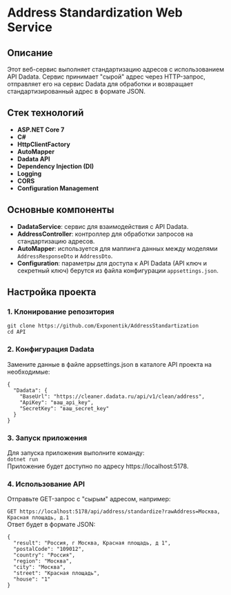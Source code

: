 # Address Standardization Web Service

## Описание

Этот веб-сервис выполняет стандартизацию адресов с использованием API Dadata. Сервис принимает "сырой" адрес через HTTP-запрос, отправляет его на сервис Dadata для обработки и возвращает стандартизированный адрес в формате JSON.

## Стек технологий

- **ASP.NET Core 7**
- **C#**
- **HttpClientFactory**
- **AutoMapper**
- **Dadata API**
- **Dependency Injection (DI)**
- **Logging**
- **CORS**
- **Configuration Management**

## Основные компоненты

- **DadataService**: сервис для взаимодействия с API Dadata.
- **AddressController**: контроллер для обработки запросов на стандартизацию адресов.
- **AutoMapper**: используется для маппинга данных между моделями `AddressResponseDto` и `AddressDto`.
- **Configuration**: параметры для доступа к API Dadata (API ключ и секретный ключ) берутся из файла конфигурации `appsettings.json`.

## Настройка проекта

### 1. Клонирование репозитория

``
git clone https://github.com/Exponentik/AddressStandartization
``  
``cd API``  
### 2. Конфигурация Dadata
Замените данные в файле appsettings.json в каталоге API проекта на необходимые:  
```
{
  "Dadata": {
    "BaseUrl": "https://cleaner.dadata.ru/api/v1/clean/address",
    "ApiKey": "ваш_api_key",
    "SecretKey": "ваш_secret_key"
  }
}
```
### 3. Запуск приложения
Для запуска приложения выполните команду:  
``dotnet run``  
Приложение будет доступно по адресу https://localhost:5178.

### 4. Использование API
Отправьте GET-запрос с "сырым" адресом, например:

``GET https://localhost:5178/api/address/standardize?rawAddress=Москва, Красная площадь, д.1``  
Ответ будет в формате JSON:  
```
{
  "result": "Россия, г Москва, Красная площадь, д 1",
  "postalCode": "109012",
  "country": "Россия",
  "region": "Москва",
  "city": "Москва",
  "street": "Красная площадь",
  "house": "1"
}
```  
